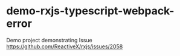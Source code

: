 # demo-rxjs-typescript-webpack-error
Demo project demonstrating Issue https://github.com/ReactiveX/rxjs/issues/2058
